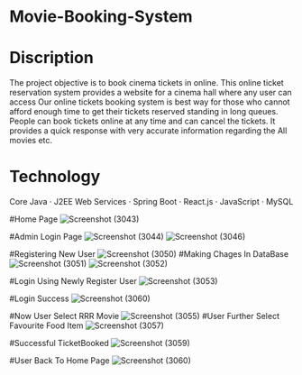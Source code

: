 # Movie-Booking-System

# Discription 
The project objective is to book cinema tickets in online. This online ticket reservation system provides a website for a cinema hall where any user can access Our online tickets booking system is best way for those who cannot afford enough time to get their tickets reserved standing in long queues. People can book tickets online at any time and can cancel the tickets. It provides a quick response with very accurate information regarding the All movies etc.

# Technology
 Core Java · J2EE Web Services · Spring Boot · React.js · JavaScript · MySQL

 #Home Page
 ![Screenshot (3043)](https://github.com/satishchile/Movie-Booking-System/assets/124240024/575da1c8-9c2e-492b-a7a5-fff5bdea1f00)

#Admin Login Page
![Screenshot (3044)](https://github.com/satishchile/Movie-Booking-System/assets/124240024/6081e214-7cb1-46c7-80dd-16d739a32adc)
![Screenshot (3046)](https://github.com/satishchile/Movie-Booking-System/assets/124240024/387a817a-2e9c-4585-8ed8-6f2dbee3a6c1)


 #Registering New User
  ![Screenshot (3050)](https://github.com/satishchile/Movie-Booking-System/assets/124240024/6d1facfb-e6ac-4cda-a1df-6c752edb16df)
#Making Chages In DataBase
![Screenshot (3051)](https://github.com/satishchile/Movie-Booking-System/assets/124240024/ed6c1472-3613-46f9-9d4d-b59ce5da9658)
![Screenshot (3052)](https://github.com/satishchile/Movie-Booking-System/assets/124240024/696edff2-4e2c-4eae-8ab6-8f25aec1e6c4)

#Login Using Newly Register User
![Screenshot (3053)](https://github.com/satishchile/Movie-Booking-System/assets/124240024/bf35e27f-53c2-4c05-b8c9-d64243ebaca5)

#Login Success
![Screenshot (3060)](https://github.com/satishchile/Movie-Booking-System/assets/124240024/987836e3-5b82-4f3d-9587-d6a5af59b997)

#Now User Select RRR Movie
![Screenshot (3055)](https://github.com/satishchile/Movie-Booking-System/assets/124240024/d49e2122-4319-43af-ac29-455a08962f78)
#User Further Select Favourite Food Item
![Screenshot (3057)](https://github.com/satishchile/Movie-Booking-System/assets/124240024/47c24e84-b007-4d91-8193-f0801bc40816)

#Successful TicketBooked
![Screenshot (3059)](https://github.com/satishchile/Movie-Booking-System/assets/124240024/d993f5ec-1b7f-4c57-9955-2fc351392594)

#User Back To Home Page
![Screenshot (3060)](https://github.com/satishchile/Movie-Booking-System/assets/124240024/bc4a9fd3-9e03-4120-9aae-b036b0ba1bec)







 
